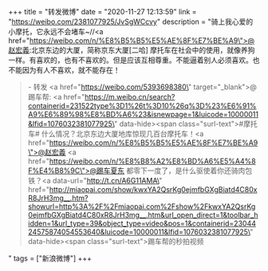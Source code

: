 +++
title = "转发微博"
date = "2020-11-27 12:13:59"
link = "https://weibo.com/2381077925/JvSgWCcvy"
description = "骑上我心爱的小摩托，它永远不会堵车~//<a href=\"https://weibo.com/n/%E8%B5%B5%E5%AE%8F%E7%BE%A9\">@赵宏義</a>:北京东边的大厦，简称京东大厦[二哈]  摩托车在社会中的使用，就像养狗一样。有喜欢的，也有不喜欢的。但是应该互相尊重。不能逼着别人必须喜欢。也不能因为有人不喜欢，就不能存在！<br><blockquote> - 转发 <a href=\"https://weibo.com/5393698380\" target=\"_blank\">@踢车帮</a>: <a href=\"https://m.weibo.cn/search?containerid=231522type%3D1%26t%3D10%26q%3D%23%E6%91%A9%E6%89%98%E8%BD%A6%23&isnewpage=1&luicode=10000011&lfid=1076032381077925\" data-hide><span class=\"surl-text\">#摩托车#</span></a> 什么情况？北京东边大厦地库惊现几百台摩托车！<a href=\"https://weibo.com/n/%E8%B5%B5%E5%AE%8F%E7%BE%A9\">@赵宏義</a> <a href=\"https://weibo.com/n/%E8%B8%A2%E8%BD%A6%E5%A4%8F%E4%B8%9C\">@踢车夏东</a> 都零下一度了，是什么驱使着你还骑肉包铁？<a data-url=\"http://t.cn/A6G11AMA\" href=\"http://miaopai.com/show/kwxYA2QsrKg0ejmfbGXgBiatd4C80xR8JrH3mg__.htm?showurl=http%3A%2F%2Fmiaopai.com%2Fshow%2FkwxYA2QsrKg0ejmfbGXgBiatd4C80xR8JrH3mg__.htm&url_open_direct=1&toolbar_hidden=1&url_type=39&object_type=video&pos=1&containerid=2304424575874054553640&luicode=10000011&lfid=1076032381077925\" data-hide><span class=\"surl-text\">踢车帮的秒拍视频</span></a> </blockquote>"
tags = ["新浪微博"]
+++
